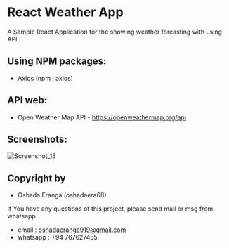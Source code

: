 # React Weather App

A Sample React Application for the showing weather forcasting with using API.

## Using NPM packages:
- Axios (npm i axios)

## API web:
- Open Weather Map API - https://openweathermap.org/api

## Screenshots:
![Screenshot_15](https://user-images.githubusercontent.com/90706926/209849744-f13b5d52-ac2d-4a81-8fcb-0c4368575759.png)

## Copyright by
- Oshada Eranga (oshadaera68)

If You have any questions of this project, please send mail or msg from whatsapp.
- email : oshadaeranga919@gmail.com
- whatsapp : +94 767627455
